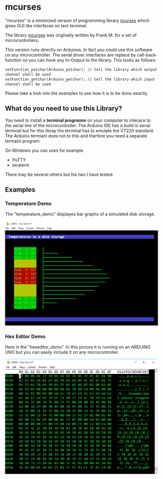 # mcurses

"mcurses" is a minimized version of programming library [ncurses](https://en.wikipedia.org/wiki/Ncurses) which gives GUI like interfaces on text terminal.

The library [mcurses](http://www.mikrocontroller.net/articles/MCURSES) was originally written by Frank M. for a set of microcontrollers.

This version runs directly on Arduinos.
In fact you could use this software on any microcontroller.
The serial driver interfaces are replace by call-back-function so you can hook any In-Output to the library.
This looks as follows:

```
setFunction_putchar(Arduino_putchar); // tell the library which output channel shall be used
setFunction_getchar(Arduino_getchar); // tell the library which input channel shall be used  
```
Please take a look into the examples to see how it is to be done exactly.
  
## What do you need to use this Library?

You need to install a **terminal programm** on your computer to interace to the serial line of the microcontroller.
The Arduino IDE has a build in serial terminal but for this libray the terminal has to emulate the VT220 standard.
The Arduino termianl does not to this and therfore you need a separate termainl program.

On Windows you can uses for example

- PuTTY
- teraterm

There may be several others but his two I have tested.

## Examples

### Temperature Demo
The "temperature_demo" displayes bar graphs of a simulated disk storage.

<p align="center">
  <img src="screenshot.png" width="640"/>
</p>

### Hex Editor Demo 
Here is the "hexeditor_demo". In this picture it is running on an ARDUINO UNO but you can easily include it on any microcontroller.

<p align="center">
  <img src="/doc/hexedit.png" width="640"/>
</p>



